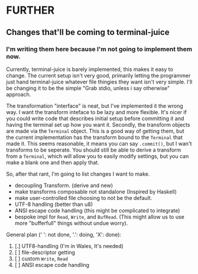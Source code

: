 # FURTHER
## Changes that'll be coming to terminal-juice
### I'm writing them here because I'm not going to implement them now.

Currently, terminal-juice is barely implemented, this makes it easy to change.
The current setup isn't very good, primarily letting the programmer just hand
terminal-juice whatever file thingies they want isn't very simple. I'll be
changing it to be the simple "Grab stdio, unless i say otherwise" approach.

The transformation "interface" is neat, but I've implemented it the wrong way.
I want the transform inteface to be lazy and more flexible. It's nicer if you
could write code that describes initial setup before committing it and having
the terminal set up how you want it. Secondly, the transform objects are made
via the `Terminal` object. This is a good way of getting them, but the current
implementation has the transform bound to the `Terminal` that made it. This
seems reasonable, it means you can say `.commit()`, but I wan't transforms to
be seperate. You should still be able to derive a transform from a `Terminal`,
which will allow you to easily modify settings, but you can make a blank one
and then apply that.

So, after that rant, I'm going to list changes I want to make.
- decoupling Transform. (derive and new)
- make transforms composable not standalone (Inspired by Haskell)
- make user-controlled file choosing to not be the default.
- UTF-8 handling (better than u8)
- ANSI escape code handling (this might be complicated to integrate)
- bespoke impl for `Read`, `Write`, and `BufRead`.
  (This might allow us to use more "bufferfull" things without undue worry).

General plan (' ': not done, '.': doing, 'X': done):
1. [.] UTF8-handling (I'm in Wales, It's needed)
2. [ ] file-descriptor getting
3. [ ] custom `Write`, `Read`
4. [ ] ANSI escape code handling
